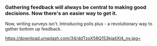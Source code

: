 

### Gathering feedback will always be central to making good decisions. Now there's an easier way to get it.


Now, writing surveys isn't. Introducing polis plus - a revolutionary way to gather bottom up feedback.

https://download.unsplash.com/34/ddTzoX58Q153kjaitXl4_ny.jpg=